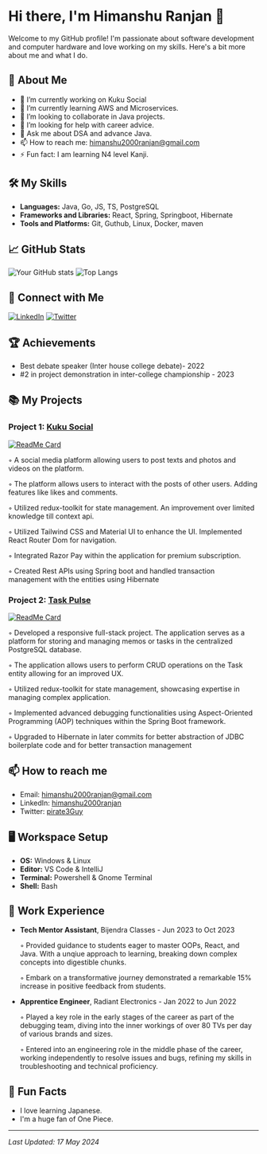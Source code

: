 # Hi there, I'm Himanshu Ranjan 👋


Welcome to my GitHub profile! I'm passionate about software development and computer hardware and love working on my skills. Here's a bit more about me and what I do.

## 🚀 About Me

- 🔭 I’m currently working on Kuku Social
- 🌱 I’m currently learning AWS and Microservices.
- 👯 I’m looking to collaborate in Java projects.
- 🤔 I’m looking for help with career advice.
- 💬 Ask me about DSA and advance Java.
- 📫 How to reach me: himanshu2000ranjan@gmail.com
- ⚡ Fun fact: I am learning N4 level Kanji.

## 🛠️ My Skills

- **Languages:** Java, Go, JS, TS, PostgreSQL
- **Frameworks and Libraries:** React, Spring, Springboot, Hibernate
- **Tools and Platforms:** Git, Guthub, Linux, Docker, maven

## 📈 GitHub Stats

![Your GitHub stats](https://github-readme-stats.vercel.app/api?username=himanshu3232&show_icons=true&theme=radical)
![Top Langs](https://github-readme-stats.vercel.app/api/top-langs/?username=himanshu3232&layout=compact&theme=radical)

## 🔗 Connect with Me

[![LinkedIn](https://img.shields.io/badge/LinkedIn-blue?style=for-the-badge&logo=linkedin&logoColor=white)](https://www.linkedin.com/in/himanshu2000ranjan/)
[![Twitter](https://img.shields.io/badge/Twitter-1DA1F2?style=for-the-badge&logo=twitter&logoColor=white)](https://twitter.com/pirate3Guy)

## 🏆 Achievements

- Best debate speaker (Inter house college debate)- 2022
- #2 in project demonstration in inter-college championship - 2023

## 📚 My Projects

### Project 1: [Kuku Social](https://github.com/himanshu3232/Kuku-Social)

[![ReadMe Card](https://github-readme-stats.vercel.app/api/pin/?username=himanshu3232&repo=Kuku-Social&theme=radical)](https://github.com/himanshu3232/Kuku-Social)

◦ A social media platform allowing users to post texts and photos and videos on the platform.

◦ The platform allows users to interact with the posts of other users. Adding features like likes and comments.

◦ Utilized redux-toolkit for state management. An improvement over limited knowledge till context api.

◦ Utilized Tailwind CSS and Material UI to enhance the UI. Implemented React Router Dom for navigation.

◦ Integrated Razor Pay within the application for premium subscription.

◦ Created Rest APIs using Spring boot and handled transaction management with the entities using Hibernate

### Project 2: [Task Pulse](https://github.com/himanshu3232/Task-Pulse)

[![ReadMe Card](https://github-readme-stats.vercel.app/api/pin/?username=himanshu3232&repo=Task-Pulse&theme=radical)](https://github.com/himanshu3232/Task-Pulse)

◦ Developed a responsive full-stack project. The application serves as a platform for storing and managing memos or
tasks in the centralized PostgreSQL database.

◦ The application allows users to perform CRUD operations on the Task entity allowing for an improved UX.

◦ Utilized redux-toolkit for state management, showcasing expertise in managing complex application.

◦ Implemented advanced debugging functionalities using Aspect-Oriented Programming (AOP) techniques
within the Spring Boot framework.

◦ Upgraded to Hibernate in later commits for better abstraction of JDBC boilerplate code and for better
transaction management


## 📫 How to reach me

- Email: [himanshu2000ranjan@gmail.com](mailto:himanshu2000ranjan@gmail.com)
- LinkedIn: [himanshu2000ranjan](https://www.linkedin.com/in/himanshu2000ranjan/)
- Twitter: [pirate3Guy](https://twitter.com/pirate3Guy)

## 🖥️ Workspace Setup

- **OS:** Windows & Linux
- **Editor:** VS Code & IntelliJ
- **Terminal:** Powershell & Gnome Terminal
- **Shell:** Bash

## 🏢 Work Experience

- **Tech Mentor Assistant**, Bijendra Classes - Jun 2023 to Oct 2023

  ◦ Provided guidance to students eager to master OOPs, React, and Java. With a unqiue approach to learning, breaking down complex concepts into digestible chunks.

  ◦ Embark on a transformative journey demonstrated a remarkable 15% increase in positive feedback from students.

- **Apprentice Engineer**, Radiant Electronics - Jan 2022 to Jun 2022

  ◦ Played a key role in the early stages of the career as part of the debugging team, diving into the inner workings of over 80 TVs per day of various brands and sizes.

  ◦ Entered into an engineering role in the middle phase of the career, working independently to resolve issues and bugs, refining my skills in troubleshooting and technical proficiency.


## 📅 Fun Facts

- I love learning Japanese.
- I'm a huge fan of One Piece.

---

*Last Updated: 17 May 2024*

